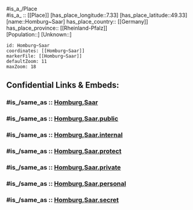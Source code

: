 ﻿---
confidential: public
isDeleted: false
location:
- 49.33
- 7.33
mapmarker: city
mapzoom:
- 7
- 12
SpocWebEntityId: 31013
tags:
- geo/City
type: City
---

#is_a_/Place  
#is_a_ :: [[Place]] 
[has_place_longitude::7.33] 
[has_place_latitude::49.33] 
[name::Homburg~Saar] 
has_place_country:: [[Germany]]  
has_place_province:: [[Rheinland-Pfalz]]  
[Population::] 
[Unknown::] 


```leaflet
id: Homburg~Saar
coordinates: [[Homburg~Saar]] 
markerFile: [[Homburg~Saar]] 
defaultZoom: 11 
maxZoom: 18
```


## Confidential Links & Embeds: 

### #is_/same_as :: [Homburg,Saar](/_Standards/Earth/Continent/Europe/Europe~Central/Germany/Germany~West/Saarland/counties~Saarland/Saarpfalz-Kreis/cities~Saarpfalz-Kreis/Homburg,Saar.md) 

### #is_/same_as :: [Homburg,Saar.public](/_public/Earth/Continent/Europe/Europe~Central/Germany/Germany~West/Saarland/counties~Saarland/Saarpfalz-Kreis/cities~Saarpfalz-Kreis/Homburg,Saar.public.md) 

### #is_/same_as :: [Homburg,Saar.internal](/_internal/Earth/Continent/Europe/Europe~Central/Germany/Germany~West/Saarland/counties~Saarland/Saarpfalz-Kreis/cities~Saarpfalz-Kreis/Homburg,Saar.internal.md) 

### #is_/same_as :: [Homburg,Saar.protect](/_protect/Earth/Continent/Europe/Europe~Central/Germany/Germany~West/Saarland/counties~Saarland/Saarpfalz-Kreis/cities~Saarpfalz-Kreis/Homburg,Saar.protect.md) 

### #is_/same_as :: [Homburg,Saar.private](/_private/Earth/Continent/Europe/Europe~Central/Germany/Germany~West/Saarland/counties~Saarland/Saarpfalz-Kreis/cities~Saarpfalz-Kreis/Homburg,Saar.private.md) 

### #is_/same_as :: [Homburg,Saar.personal](/_personal/Earth/Continent/Europe/Europe~Central/Germany/Germany~West/Saarland/counties~Saarland/Saarpfalz-Kreis/cities~Saarpfalz-Kreis/Homburg,Saar.personal.md) 

### #is_/same_as :: [Homburg,Saar.secret](/_secret/Earth/Continent/Europe/Europe~Central/Germany/Germany~West/Saarland/counties~Saarland/Saarpfalz-Kreis/cities~Saarpfalz-Kreis/Homburg,Saar.secret.md)

